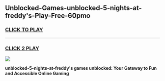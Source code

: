 
## Unblocked-Games-unblocked-5-nights-at-freddy's-Play-Free-60pmo
<h3>
<a href="https://premium76.site?title=unblocked-5-nights-at-freddy's&ref=23A">CLICK TO PLAY</a></h3>
<hr>

<h3>
<a href="https://premium76.site?title=unblocked-5-nights-at-freddy's&ref=23A">CLICK 2 PLAY</a>
  
</h3>

<a href="https://premium76.site?title=unblocked-5-nights-at-freddy's&ref=23A"><img src="https://clearcache.store/games.png"></a>


**unblocked-5-nights-at-freddy's games unblocked: Your Gateway to Fun and Accessible Online Gaming**
